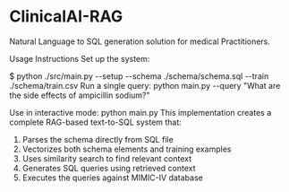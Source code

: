 # ClinicalAI-RAG
Natural Language to SQL generation solution for medical Practitioners.

Usage Instructions
Set up the system:

$ python ./src/main.py --setup --schema ./schema/schema.sql --train ./schema/train.csv
Run a single query:
python main.py --query "What are the side effects of ampicillin sodium?"

Use in interactive mode:
python main.py
This implementation creates a complete RAG-based text-to-SQL system that:

1. Parses the schema directly from SQL file
2. Vectorizes both schema elements and training examples
3. Uses similarity search to find relevant context
4. Generates SQL queries using retrieved context
5. Executes the queries against MIMIC-IV database
